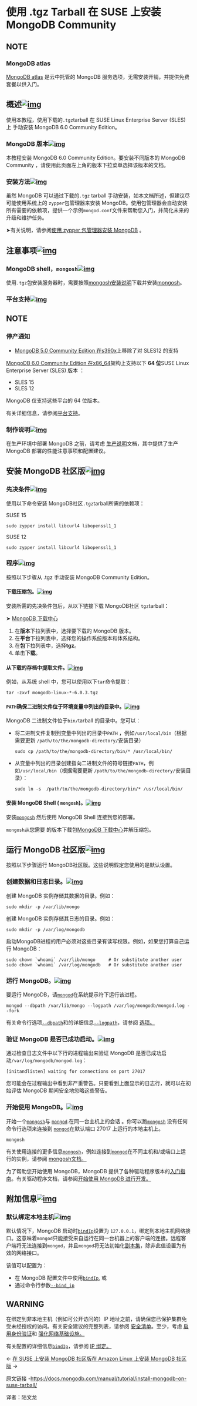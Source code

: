 # 使用 .tgz Tarball 在 SUSE 上安装 MongoDB Community



## NOTE

### MongoDB atlas

[MongoDB atlas](https://www.mongodb.com/cloud/atlas?tck=docs_server) 是云中托管的 MongoDB 服务选项，无需安装开销，并提供免费套餐以供入门。

## 概述[![img](https://www.mongodb.com/docs/manual/assets/link.svg)](https://www.mongodb.com/docs/manual/tutorial/install-mongodb-on-suse-tarball/#overview)

使用本教程，使用下载的`.tgz`tarball 在 SUSE Linux Enterprise Server (SLES) 上 手动安装 MongoDB 6.0 Community Edition。

### MongoDB 版本[![img](https://www.mongodb.com/docs/manual/assets/link.svg)](https://www.mongodb.com/docs/manual/tutorial/install-mongodb-on-suse-tarball/#mongodb-version)

本教程安装 MongoDB 6.0 Community Edition。要安装不同版本的 MongoDB Community ，请使用此页面左上角的版本下拉菜单选择该版本的文档。

### 安装方法[![img](https://www.mongodb.com/docs/manual/assets/link.svg)](https://www.mongodb.com/docs/manual/tutorial/install-mongodb-on-suse-tarball/#installation-method)

虽然 MongoDB 可以通过下载的`.tgz` tarball 手动安装，如本文档所述，但建议尽可能使用系统上的 `zypper`包管理器来安装 MongoDB。使用包管理器会自动安装所有需要的依赖项，提供一个示例`mongod.conf`文件来帮助您入门，并简化未来的升级和维护任务。

➤有关说明，请参阅[使用 zypper 包管理器安装 MongoDB](https://www.mongodb.com/docs/manual/tutorial/install-mongodb-on-suse/) 。

## 注意事项[![img](https://www.mongodb.com/docs/manual/assets/link.svg)](https://www.mongodb.com/docs/manual/tutorial/install-mongodb-on-suse-tarball/#considerations)

### MongoDB shell，`mongosh`[![img](https://www.mongodb.com/docs/manual/assets/link.svg)](https://www.mongodb.com/docs/manual/tutorial/install-mongodb-on-suse-tarball/#mongodb-shell--mongosh)

使用`.tgz`包安装服务器时，需要按照[mongosh安装说明](https://www.mongodb.com/docs/mongodb-shell/install/)下载并安装[mongosh](https://www.mongodb.com/docs/mongodb-shell/)。

### 平台支持[![img](https://www.mongodb.com/docs/manual/assets/link.svg)](https://www.mongodb.com/docs/manual/tutorial/install-mongodb-on-suse-tarball/#platform-support)



## NOTE

### 停产通知

- [MongoDB 5.0 Community Edition 在s390x](https://www.mongodb.com/docs/manual/administration/production-notes/#std-label-prod-notes-supported-platforms-s390x)上移除了对 SLES12 的支持

[MongoDB 6.0 Community Edition 在x86_64](https://www.mongodb.com/docs/manual/administration/production-notes/#std-label-prod-notes-supported-platforms-x86_64)架构上支持以下 **64 位**SUSE Linux Enterprise Server (SLES) 版本 ：

- SLES 15
- SLES 12

MongoDB 仅支持这些平台的 64 位版本。

有关详细信息，请参阅[平台支持](https://www.mongodb.com/docs/manual/administration/production-notes/#std-label-prod-notes-supported-platforms)。

### 制作说明[![img](https://www.mongodb.com/docs/manual/assets/link.svg)](https://www.mongodb.com/docs/manual/tutorial/install-mongodb-on-suse-tarball/#production-notes)

在生产环境中部署 MongoDB 之前，请考虑 [生产说明](https://www.mongodb.com/docs/manual/administration/production-notes/)文档，其中提供了生产 MongoDB 部署的性能注意事项和配置建议。

## 安装 MongoDB 社区版[![img](https://www.mongodb.com/docs/manual/assets/link.svg)](https://www.mongodb.com/docs/manual/tutorial/install-mongodb-on-suse-tarball/#install-mongodb-community-edition)

### 先决条件[![img](https://www.mongodb.com/docs/manual/assets/link.svg)](https://www.mongodb.com/docs/manual/tutorial/install-mongodb-on-suse-tarball/#prerequisites)

使用以下命令安装 MongoDB社区`.tgz`tarball所需的依赖项： 

SUSE 15

```
sudo zypper install libcurl4 libopenssl1_1
```

SUSE 12

```
sudo zypper install libcurl4 libopenssl1_1
```



### 程序[![img](https://www.mongodb.com/docs/manual/assets/link.svg)](https://www.mongodb.com/docs/manual/tutorial/install-mongodb-on-suse-tarball/#procedure)

按照以下步骤从 .tgz 手动安装 MongoDB Community Edition。

#### 下载压缩包。[![img](https://www.mongodb.com/docs/manual/assets/link.svg)](https://www.mongodb.com/docs/manual/tutorial/install-mongodb-on-suse-tarball/#download-the-tarball)

安装所需的先决条件包后，从以下链接下载 MongoDB社区 `tgz`tarball：

➤ [MongoDB 下载中心](https://www.mongodb.com/try/download/community?tck=docs_server)

1. 在**版本**下拉列表中，选择要下载的 MongoDB 版本。
2. 在**平台**下拉列表中，选择您的操作系统版本和体系结构。
3. 在**包**下拉列表中，选择**tgz**。
4. 单击**下载**。



#### 从下载的存档中提取文件。[![img](https://www.mongodb.com/docs/manual/assets/link.svg)](https://www.mongodb.com/docs/manual/tutorial/install-mongodb-on-suse-tarball/#extract-the-files-from-the-downloaded-archive)

例如，从系统 shell 中，您可以使用以下`tar`命令提取：

```
tar -zxvf mongodb-linux-*-6.0.3.tgz
```



 

#### `PATH`确保二进制文件位于环境变量中列出的目录中。[![img](https://www.mongodb.com/docs/manual/assets/link.svg)](https://www.mongodb.com/docs/manual/tutorial/install-mongodb-on-suse-tarball/#ensure-the-binaries-are-in-a-directory-listed-in-your-path-environment-variable)

MongoDB 二进制文件位于`bin/`tarball 的目录中。您可以：

- 将二进制文件复制到变量中列出的目录中`PATH` ，例如`/usr/local/bin`（根据需要更新 `/path/to/the/mongodb-directory/`安装目录）

  ```
  sudo cp /path/to/the/mongodb-directory/bin/* /usr/local/bin/
  ```

  

- 从变量中列出的目录创建指向二进制文件的符号链接`PATH`，例如`/usr/local/bin`（根据需要更新 `/path/to/the/mongodb-directory/`安装目录）：

  ```
  sudo ln -s  /path/to/the/mongodb-directory/bin/* /usr/local/bin/
  ```

  

 

#### 安装 MongoDB Shell ( `mongosh`)。[![img](https://www.mongodb.com/docs/manual/assets/link.svg)](https://www.mongodb.com/docs/manual/tutorial/install-mongodb-on-suse-tarball/#install-the-mongodb-shell-mongosh)

安装[`mongosh`](https://www.mongodb.com/docs/mongodb-shell/install/) 然后使用 MongoDB Shell 连接到您的部署。

`mongosh`从您需要 的版本下载包[MongoDB 下载中心](https://www.mongodb.com/try/download/community?tck=docs_server)并解压缩包。

## 运行 MongoDB 社区版[![img](https://www.mongodb.com/docs/manual/assets/link.svg)](https://www.mongodb.com/docs/manual/tutorial/install-mongodb-on-suse-tarball/#run-mongodb-community-edition)

按照以下步骤运行 MongoDB社区版。这些说明假定您使用的是默认设置。

 

### 创建数据和日志目录。[![img](https://www.mongodb.com/docs/manual/assets/link.svg)](https://www.mongodb.com/docs/manual/tutorial/install-mongodb-on-suse-tarball/#create-the-data-and-log-directories)

创建 MongoDB 实例存储其数据的目录。例如：

```
sudo mkdir -p /var/lib/mongo
```



创建 MongoDB 实例存储其日志的目录。例如：

```
sudo mkdir -p /var/log/mongodb
```



启动MongoDB进程的用户必须对这些目录有读写权限。例如，如果您打算自己运行 MongoDB：

```
sudo chown `whoami` /var/lib/mongo     # Or substitute another user
sudo chown `whoami` /var/log/mongodb   # Or substitute another user
```



### 运行 MongoDB。[![img](https://www.mongodb.com/docs/manual/assets/link.svg)](https://www.mongodb.com/docs/manual/tutorial/install-mongodb-on-suse-tarball/#run-mongodb)

要运行 MongoDB，请[`mongod`](https://www.mongodb.com/docs/manual/reference/program/mongod/#mongodb-binary-bin.mongod)在系统提示符下运行该进程。

```
mongod --dbpath /var/lib/mongo --logpath /var/log/mongodb/mongod.log --fork
```



有关命令行选项[`--dbpath`](https://www.mongodb.com/docs/manual/reference/program/mongod/#std-option-mongod.--dbpath)和的详细信息[`--logpath`](https://www.mongodb.com/docs/manual/reference/program/mongod/#std-option-mongod.--logpath)，请参阅 [选项。](https://www.mongodb.com/docs/manual/reference/program/mongod/#std-label-mongod-options)



### 验证 MongoDB 是否已成功启动。[![img](https://www.mongodb.com/docs/manual/assets/link.svg)](https://www.mongodb.com/docs/manual/tutorial/install-mongodb-on-suse-tarball/#verify-that-mongodb-has-started-successfully)

通过检查日志文件中以下行的进程输出来验证 MongoDB 是否已成功启动`/var/log/mongodb/mongod.log`：

```
[initandlisten] waiting for connections on port 27017
```

您可能会在过程输出中看到非严重警告。只要看到上面显示的日志行，就可以在初始评估 MongoDB 期间安全地忽略这些警告。



### 开始使用 MongoDB。[![img](https://www.mongodb.com/docs/manual/assets/link.svg)](https://www.mongodb.com/docs/manual/tutorial/install-mongodb-on-suse-tarball/#begin-using-mongodb)

开始一个[`mongosh`](https://www.mongodb.com/docs/mongodb-shell/#mongodb-binary-bin.mongosh)与 [`mongod`](https://www.mongodb.com/docs/manual/reference/program/mongod/#mongodb-binary-bin.mongod).在同一台主机上的会话 。你可以跑[`mongosh`](https://www.mongodb.com/docs/mongodb-shell/#mongodb-binary-bin.mongosh) 没有任何命令行选项来连接到 [`mongod`](https://www.mongodb.com/docs/manual/reference/program/mongod/#mongodb-binary-bin.mongod)在默认端口 27017 上运行的本地主机上。

```
mongosh
```



有关使用连接的更多信息[`mongosh`](https://www.mongodb.com/docs/mongodb-shell/#mongodb-binary-bin.mongosh)，例如连接到[`mongod`](https://www.mongodb.com/docs/manual/reference/program/mongod/#mongodb-binary-bin.mongod)在不同主机和/或端口上运行的实例，请参阅 [mongosh文档。](https://www.mongodb.com/docs/mongodb-shell/)

为了帮助您开始使用 MongoDB，MongoDB 提供了各种驱动程序版本的[入门指南](https://www.mongodb.com/docs/manual/tutorial/getting-started/#std-label-getting-started)。有关驱动程序文档，请参阅[开始使用 MongoDB 进行开发。](https://api.mongodb.com/)

## 附加信息[![img](https://www.mongodb.com/docs/manual/assets/link.svg)](https://www.mongodb.com/docs/manual/tutorial/install-mongodb-on-suse-tarball/#additional-information)

### 默认绑定本地主机[![img](https://www.mongodb.com/docs/manual/assets/link.svg)](https://www.mongodb.com/docs/manual/tutorial/install-mongodb-on-suse-tarball/#localhost-binding-by-default)

默认情况下，MongoDB 启动时[`bindIp`](https://www.mongodb.com/docs/manual/reference/configuration-options/#mongodb-setting-net.bindIp)设置为 `127.0.0.1`，绑定到本地主机网络接口。这意味着`mongod`只能接受来自运行在同一台机器上的客户端的连接。远程客户端将无法连接到`mongod`，并且`mongod`将无法初始化[副本集](https://www.mongodb.com/docs/manual/reference/glossary/#std-term-replica-set)，除非此值设置为有效的网络接口。

该值可以配置为：

- 在 MongoDB 配置文件中使用[`bindIp`](https://www.mongodb.com/docs/manual/reference/configuration-options/#mongodb-setting-net.bindIp), 或
- 通过命令行参数[`--bind_ip`](https://www.mongodb.com/docs/manual/reference/program/mongod/#std-option-mongod.--bind_ip)



## WARNING

在绑定到非本地主机（例如可公开访问的）IP 地址之前，请确保您已保护集群免受未经授权的访问。有关安全建议的完整列表，请参阅 [安全清单](https://www.mongodb.com/docs/manual/administration/security-checklist/)。至少，考虑 [启用身份验证](https://www.mongodb.com/docs/manual/administration/security-checklist/#std-label-checklist-auth)和 [强化网络基础设施。](https://www.mongodb.com/docs/manual/core/security-hardening/)

有关配置的详细信息[`bindIp`](https://www.mongodb.com/docs/manual/reference/configuration-options/#mongodb-setting-net.bindIp)，请参阅 [IP 绑定。](https://www.mongodb.com/docs/manual/core/security-mongodb-configuration/)

←  [在 SUSE 上安装 MongoDB 社区版](https://www.mongodb.com/docs/manual/tutorial/install-mongodb-on-suse/)[在 Amazon Linux 上安装 MongoDB 社区版](https://www.mongodb.com/docs/manual/tutorial/install-mongodb-on-amazon/) →

原文链接 -https://docs.mongodb.com/manual/tutorial/install-mongodb-on-suse-tarball/ 

译者：陆文龙
